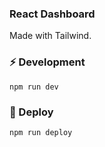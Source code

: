 ### React Dashboard
Made with Tailwind.

### ⚡️ Development
```
npm run dev
```

### 🚀 Deploy
```
npm run deploy
```
